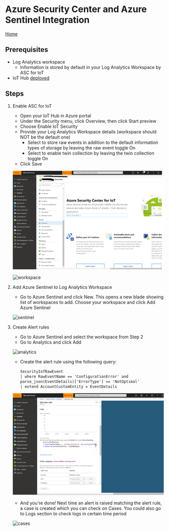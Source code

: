# Azure Security Center and Azure Sentinel Integration

[Home](readme.md)

## Prerequisites

* Log Analytics workspace
  * Information is stored by default in your Log Analytics Workspace by ASC for IoT
* IoT Hub [deployed](readme.md)

## Steps

1. Enable ASC for IoT
   * Open your IoT Hub in Azure portal
   * Under the Security menu, click Overview, then click Start preview
   * Choose Enable IoT Security
   * Provide your Log Analytics Workspace details (workspace should NOT be the default one)
     * Select to store raw events in addition to the default information types of storage by leaving the raw event toggle On
     * Select to enable twin collection by leaving the twin collection toggle On
   * Click Save

   ![enable](../media/asc1.png)
  
   ![workspace](../media/asc2.png)

2. Add Azure Sentinel to Log Analytics Workspace
   * Go to Azure Sentinel and click New. This opens a new blade showing list of workspaces to add. Choose your workspace and click Add Azure Sentinel

   ![sentinel](../media/asc3.png)

3. Create Alert rules
   * Go to Azure Sentinel and select the workspace from Step 2
   * Go to Analytics and click Add

   ![analytics](../media/asc4.png)

   * Create the alert rule using the following query:

     ```text
     SecurityIoTRawEvent
     | where RawEventName == 'ConfigurationError' and parse_json(EventDetails)['ErrorType'] == 'NotOptimal'
     | extend AccountCustomEntity = EventDetails
     ```

   ![alertrule](../media/asc5.png)

   * And you're done! Next time an alert is raised matching the alert rule, a case is created which you can check on Cases. You could also go to Logs section to check logs in certain time period

   ![cases](../media/asc6.png)
